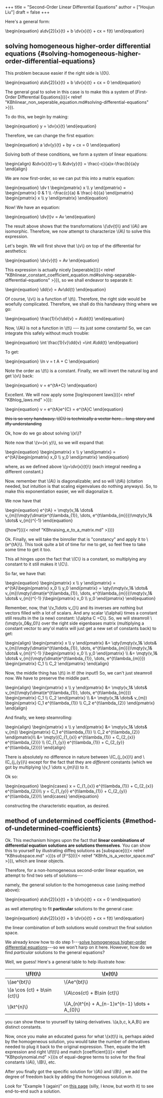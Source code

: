 +++
title = "Second-Order Linear Differential Equations"
author = ["Houjun Liu"]
draft = false
+++

Here's a general form:

\begin{equation}
a\dv[2]{x}{t} + b \dv{x}{t} + cx = f(t)
\end{equation}


## solving homogeneous higher-order differential equations {#solving-homogeneous-higher-order-differential-equations}

This problem because easier if the right side is \\(0\\).

\begin{equation}
a\dv[2]{x}{t} + b \dv{x}{t} + cx = 0
\end{equation}

The general goal to solve in this case is to make this a system of [First-Order Differential Equations]({{< relref "KBhlinear_non_seperable_equation.md#solving-differential-equations" >}}).

To do this, we begin by making:

\begin{equation}
y = \dv{x}{t}
\end{equation}

Therefore, we can change the first equation:

\begin{equation}
a \dv{y}{t} + by + cx = 0
\end{equation}

Solving both of these conditions, we form a system of linear equations:

\begin{align}
&\dv{x}{t}=y \\\\
&\dv{y}{t} = \frac{-c}{a}x-\frac{b}{a}y
\end{align}

We are now first-order, so we can put this into a matrix equation:

\begin{equation}
\dv t \begin{pmatrix}
x \\\ y
\end{pmatrix}  = \begin{pmatrix}
0 & 1 \\\ -\frac{c}{a} & \frac{-b}{a}
\end{pmatrix}  \begin{pmatrix}
x \\\ y
\end{pmatrix}
\end{equation}

Now! We have an equation:

\begin{equation}
\dv{t}v = Av
\end{equation}

The result above shows that the transformations \\(\dv{t}\\) and \\(A\\) are isomorphic. Therefore, we now attempt to characterize \\(A\\) to solve this expression.

Let's begin. We will first shove that \\(v\\) on top of the differential for aesthetics:

\begin{equation}
\dv{v}{t} = Av
\end{equation}

This expression is actually nicely [seperable]({{< relref "KBhlinear_constant_coefficient_equation.md#solving-separable-differential-equations" >}}), so we shall endeavor to separate it:

\begin{equation}
\dd{v} = Av\dd{t}
\end{equation}

Of course, \\(v\\) is a function of \\(t\\). Therefore, the right side would be woefully complicated. Therefore, we shall do this handwavy thing where we go:

\begin{equation}
\frac{1}{v}\dd{v} = A\dd{t}
\end{equation}

Now, \\(A\\) is not a function in \\(t\\) --- its just some constants! So, we can integrate this safely without much trouble:

\begin{equation}
\int  \frac{1}{v}\dd{v} =\int  A\dd{t}
\end{equation}

To get:

\begin{equation}
\ln v = t A + C
\end{equation}

Note the order as \\(t\\) is a constant. Finally, we will invert the natural log and get \\(v\\) back:

\begin{equation}
v = e^{tA+C}
\end{equation}

Excellent. We will now apply some [log/exponent laws]({{< relref "KBhlog_laws.md" >}}):

\begin{equation}
v = e^{tA}e^{C} = e^{tA}C
\end{equation}

~~this is so very handwavy. \\(C\\) is technically a vector here... long story and iffy understanding~~

Ok, how do we go about solving \\(x\\)?

Note now that \\(v=(x\ y)\\), so we will expand that:

\begin{equation}
\begin{pmatrix}
x \\\ y
\end{pmatrix} = e^{tA}\begin{pmatrix}
x\_0 \\\ y\_0
\end{pmatrix}
\end{equation}

where, as we defined above \\(y=\dv{x}{t}\\) (each integral needing a different constant.)

Now. remember that \\(A\\) is diagonalizable; and so will \\(tA\\) (citation needed, but intuition is that scaling eigenvalues do nothing anyways). So, to make this exponentiation easier, we will diagonalize it.

We now have that

\begin{equation}
e^{tA} =  \mqty(v\_1& \dots& v\_{m})\mqty(\dmat{e^{t\lambda\_{1}}, \dots, e^{t\lambda\_{m}}})\mqty(v\_1& \dots& v\_{m})^{-1}
\end{equation}

([how?]({{< relref "KBhraising_e_to_a_matrix.md" >}}))

Ok. Finally, we will take the binroller that is "constancy" and apply it to \\(e^{tA}\\). This took quite a bit of time for me to get, so feel free to take some time to get it too.

This all hinges upon the fact that \\(C\\) is a constant, so multiplying any constant to it still makes it \\(C\\).

So far, we have that:

\begin{equation}
\begin{pmatrix}
x \\\ y
\end{pmatrix} = e^{tA}\begin{pmatrix}
x\_0 \\\ y\_0
\end{pmatrix}  = \qty(\mqty(v\_1& \dots& v\_{m})\mqty(\dmat{e^{t\lambda\_{1}}, \dots, e^{t\lambda\_{m}}})\mqty(v\_1& \dots& v\_{m})^{-1} )\begin{pmatrix}
x\_0 \\\ y\_0
\end{pmatrix}
\end{equation}

Remember, now, that \\(v\_1\dots v\_{}\\) and its inverses are nothing but vectors filled with a lot of scalars. And any scalar \\(\alpha\\) times a constant still results in the (a new) constant: \\(\alpha C =C\\). So, we will steamroll \\(\mqty(x\_0&y\_0)\\) over the right side eigenbases matrix (multiplying a constant vector to any'ol matrix will just get a new set of constants back) to get:

\begin{align}
\begin{pmatrix}
x \\\ y
\end{pmatrix} &= \qty(\mqty(v\_1& \dots& v\_{m})\mqty(\dmat{e^{t\lambda\_{1}}, \dots, e^{t\lambda\_{m}}})\mqty(v\_1& \dots& v\_{m})^{-1} )\begin{pmatrix}
x\_0 \\\ y\_0
\end{pmatrix}  \\\\
&= \mqty(v\_1& \dots& v\_{m})\mqty(\dmat{e^{t\lambda\_{1}}, \dots, e^{t\lambda\_{m}}}) \begin{pmatrix}
C\_1 \\\ C\_2
\end{pmatrix}
\end{align}

Now, the middle thing has \\(t\\) in it! (the input!) So, we can't just steamroll now. We have to preserve the middle part.

\begin{align}
\begin{pmatrix}
x \\\ y
\end{pmatrix} &= \mqty(v\_1& \dots& v\_{m})\mqty(\dmat{e^{t\lambda\_{1}}, \dots, e^{t\lambda\_{m}}}) \begin{pmatrix}
C\_1 \\\ C\_2
\end{pmatrix}  \\\\
&= \mqty(v\_1& \dots& v\_{m}) \begin{pmatrix}
C\_1 e^{t\lambda\_{1}} \\\ C\_2 e^{t\lambda\_{2}}
\end{pmatrix}
\end{align}

And finally, we keep steamrolling:

\begin{align}
\begin{pmatrix}
x \\\ y
\end{pmatrix} &= \mqty(v\_1& \dots& v\_{m}) \begin{pmatrix}
C\_1 e^{t\lambda\_{1}} \\\ C\_2 e^{t\lambda\_{2}} \end{pmatrix}\\\\
&= \mqty({C\_{1\_{x}} e^{t\lambda\_{1}} + C\_{2\_{x}} e^{t\lambda\_{2}}} \\\ {C\_{1\_{y}} e^{t\lambda\_{1}} + C\_{2\_{y}} e^{t\lambda\_{2}}})
\end{align}

There is absolutely no difference in nature between \\(C\_{j\_{x}}\\) and \\(C\_{j\_{y}}\\) except for the fact that they are _different_ constants (which we got by multiplying \\(v\_1 \dots v\_{m}\\)) to it.

Ok so:

\begin{equation}
\begin{cases}
x = C\_{1\_{x}} e^{t\lambda\_{1}} + C\_{2\_{x}} e^{t\lambda\_{2}}\\\\
y = C\_{1\_{y}} e^{t\lambda\_{1}} + C\_{2\_{y}} e^{t\lambda\_{2}}\\\\
\end{cases}
\end{equation}

constructing the characteristic equation, as desired.


## method of undetermined coefficients {#method-of-undetermined-coefficients}

Ok. This mechanism hinges upon the fact that **linear combinations of differential equation solutions are solutions themselves**. You can show this to yourself by illustrating diffeq solutions as [subspace]({{< relref "KBhsubspace.md" >}})s of [F^S]({{< relref "KBhfs_is_a_vector_space.md" >}}), which are linear objects.

Therefore, for a non-homogeneous second-order linear equation, we attempt to find two sets of solutions---

namely, the general solution to the homogeneous case (using method above):

\begin{equation}
a\dv[2]{x}{t} + b \dv{x}{t} + cx = 0
\end{equation}

as well attempting to fit **particular** solutions to the general case:

\begin{equation}
a\dv[2]{x}{t} + b \dv{x}{t} + cx = f(t)
\end{equation}

the linear combination of both solutions would construct the final solution space.

We already know how to do step 1---[solve homogeneous higher-order differential equations](#solving-homogeneous-higher-order-differential-equations)---so we won't harp on it here. However, how do we find _particular_ solutions to the general equations?

Well, we guess! Here's a general table to help illustrate how:

| \\(f(t)\\)                     | \\(x(t)\\)                                          |
|--------------------------------|-----------------------------------------------------|
| \\(ae^{bt}\\)                  | \\(Ae^{bt}\\)                                       |
| \\(a \cos (ct) + b\sin (ct)\\) | \\(A\cos(ct) + B\sin (ct)\\)                        |
| \\(kt^{n}\\)                   | \\(A\_{n}t^{n} + A\_{n-1}x^{n-1} \dots  + A\_{0}\\) |

you can show these to yourself by taking derivatives. \\(a,b,c, k,A,B\\) are distinct constants.

Now, once you make an educated guess for what \\(x(t)\\) is, perhaps aided by the homogeneous solution, you would take the number of derivatives needed to plug it back to the original expression. Then, equate the left expression and right \\(f(t)\\) and match [coefficient]({{< relref "KBhpolynomial.md" >}})s of equal-degree terms to solve for the final constants \\(A\\), \\(B\\), etc.

After you finally got the specific solution for \\(A\\) and \\(B\\) , we add the degree of freedom back by adding the homogenous solution in.

Look for "Example 1 (again)" on [this page](https://www.mathsisfun.com/calculus/differential-equations-undetermined-coefficients.html) (silly, I know, but worth it) to see end-to-end such a solution.